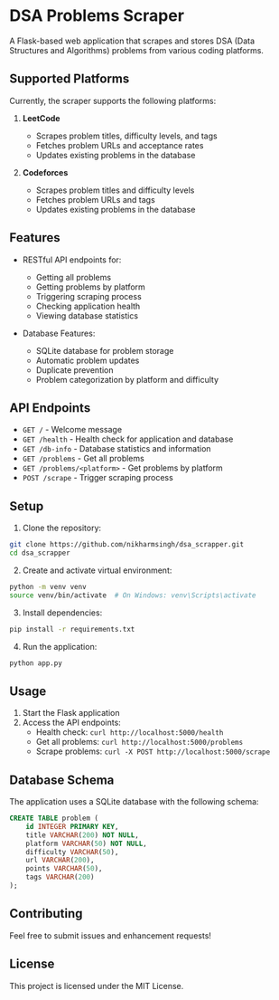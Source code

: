 # DSA Problems Scraper

A Flask-based web application that scrapes and stores DSA (Data Structures and Algorithms) problems from various coding platforms.

## Supported Platforms

Currently, the scraper supports the following platforms:

1. **LeetCode**
   - Scrapes problem titles, difficulty levels, and tags
   - Fetches problem URLs and acceptance rates
   - Updates existing problems in the database

2. **Codeforces**
   - Scrapes problem titles and difficulty levels
   - Fetches problem URLs and tags
   - Updates existing problems in the database

## Features

- RESTful API endpoints for:
  - Getting all problems
  - Getting problems by platform
  - Triggering scraping process
  - Checking application health
  - Viewing database statistics

- Database Features:
  - SQLite database for problem storage
  - Automatic problem updates
  - Duplicate prevention
  - Problem categorization by platform and difficulty

## API Endpoints

- `GET /` - Welcome message
- `GET /health` - Health check for application and database
- `GET /db-info` - Database statistics and information
- `GET /problems` - Get all problems
- `GET /problems/<platform>` - Get problems by platform
- `POST /scrape` - Trigger scraping process

## Setup

1. Clone the repository:
```bash
git clone https://github.com/nikharmsingh/dsa_scrapper.git
cd dsa_scrapper
```

2. Create and activate virtual environment:
```bash
python -m venv venv
source venv/bin/activate  # On Windows: venv\Scripts\activate
```

3. Install dependencies:
```bash
pip install -r requirements.txt
```

4. Run the application:
```bash
python app.py
```

## Usage

1. Start the Flask application
2. Access the API endpoints:
   - Health check: `curl http://localhost:5000/health`
   - Get all problems: `curl http://localhost:5000/problems`
   - Scrape problems: `curl -X POST http://localhost:5000/scrape`

## Database Schema

The application uses a SQLite database with the following schema:

```sql
CREATE TABLE problem (
    id INTEGER PRIMARY KEY,
    title VARCHAR(200) NOT NULL,
    platform VARCHAR(50) NOT NULL,
    difficulty VARCHAR(50),
    url VARCHAR(200),
    points VARCHAR(50),
    tags VARCHAR(200)
);
```

## Contributing

Feel free to submit issues and enhancement requests!

## License

This project is licensed under the MIT License. 